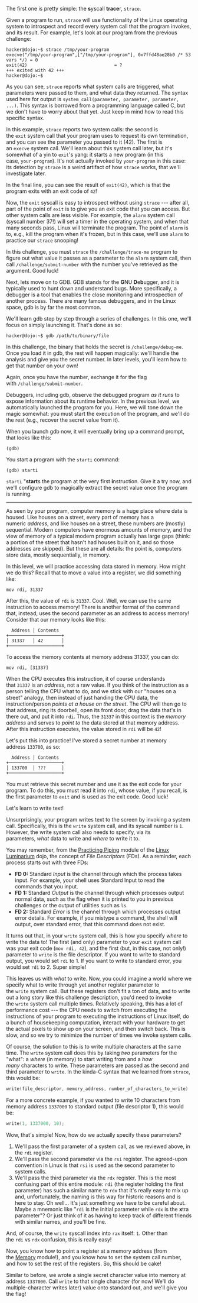 

 The first one is pretty simple: the **s**yscall **trace**r, `strace`.

Given a program to run, `strace` will use functionality of the Linux operating system to introspect and record every system call that the program invokes, and its result. For example, let's look at our program from the previous challenge:

```shell
hacker@dojo:~$ strace /tmp/your-program
execve("/tmp/your-program",["/tmp/your-program"], 0x7ffd48ae28b0 /* 53 vars */) = 0
exit(42)                                 = ?
+++ exited with 42 +++
hacker@dojo:~$
```

As you can see, `strace` reports what system calls are triggered, what parameters were passed to them, and what data they returned. The syntax used here for output is `system_call(parameter, parameter, parameter, ...)`. This syntax is borrowed from a programming language called C, but we don't have to worry about that yet. Just keep in mind how to read this specific syntax.

In this example, `strace` reports two system calls: the second is the `exit` system call that your program uses to request its own termination, and you can see the parameter you passed to it (42). The first is an `execve` system call. We'll learn about this system call later, but it's somewhat of a yin to `exit`'s yang: it starts a new program (in this case, `your-program`). It's not actually invoked by `your-program` in this case: its detection by `strace` is a weird artifact of how `strace` works, that we'll investigate later.

In the final line, you can see the result of `exit(42)`, which is that the program exits with an exit code of `42`!

Now, the `exit` syscall is easy to introspect without using `strace` --- after all, part of the point of `exit` is to give you an exit code that you can access. But other system calls are less visible. For example, the `alarm` system call (syscall number 37!) will set a timer in the operating system, and when that many seconds pass, Linux will terminate the program. The point of `alarm` is to, e.g., kill the program when it's frozen, but in this case, we'll use `alarm` to practice our `strace` snooping!

In this challenge, you must `strace` the `/challenge/trace-me` program to figure out what value it passes as a parameter to the `alarm` system call, then call `/challenge/submit-number` with the number you've retrieved as the argument. Good luck!


Next, lets move on to GDB. GDB stands for the **G**NU **D**e**b**ugger, and it is typically used to hunt down and understand bugs. More specifically, a debugger is a tool that enables the close monitoring and introspection of another process. There are many famous debuggers, and in the Linux space, gdb is by far the most common.

We'll learn gdb step by step through a series of challenges. In this one, we'll focus on simply launching it. That's done as so:

```console
hacker@dojo:~$ gdb /path/to/binary/file
```

In this challenge, the binary that holds the secret is `/challenge/debug-me`. Once you load it in gdb, the rest will happen magically: we'll handle the analysis and give you the secret number. In later levels, you'll learn how to get that number on your own!

Again, once you have the number, exchange it for the flag with `/challenge/submit-number`.



Debuggers, including gdb, observe the debugged program _as it runs_ to expose information about its runtime behavior. In the previous level, we automatically launched the program for you. Here, we will tone down the magic somewhat: you must start the execution of the program, and we'll do the rest (e.g., recover the secret value from it).

When you launch gdb now, it will eventually bring up a command prompt, that looks like this:

```gdb
(gdb) 
```

You start a program with the `starti` command:

```gdb
(gdb) starti
```

`starti` "**start**s the program at the very first **i**nstruction. Give it a try now, and we'll configure gdb to magically extract the secret value once the program is running.


-----------------------------------------

As seen by your program, computer memory is a huge place where data is housed. Like houses on a street, every part of memory has a numeric _address_, and like houses on a street, these numbers are (mostly) sequential. Modern computers have enormous amounts of memory, and the view of memory of a typical modern program actually has large gaps (think: a portion of the street that hasn't had houses built on it, and so those addresses are skipped). But these are all details: the point is, computers store data, mostly sequentially, in memory.

In this level, we will practice accessing data stored in memory. How might we do this? Recall that to move a value into a register, we did something like:

```assembly
mov rdi, 31337
```

After this, the value of `rdi` is `31337`. Cool. Well, we can use the same instruction to access memory! There is another format of the command that, instead, uses the second parameter as an address to access memory! Consider that our memory looks like this:

```text
  Address │ Contents
+────────────────────+
│ 31337   │ 42       │
+────────────────────+
```

To access the memory contents at memory address 31337, you can do:

```assembly
mov rdi, [31337]
```

When the CPU executes this instruction, it of course understands that `31337` is an _address_, not a raw value. If you think of the instruction as a person telling the CPU what to do, and we stick with our "houses on a street" analogy, then instead of just handing the CPU data, the instruction/person _points at a house on the street_. The CPU will then go to that address, ring its doorbell, open its front door, drag the data that's in there out, and put it into `rdi`. Thus, the `31337` in this context is the _memory address_ and serves to _point to_ the data stored at that memory address. After this instruction executes, the value stored in `rdi` will be `42`!

Let's put this into practice! I've stored a secret number at memory address `133700`, as so:

```text
  Address │ Contents
+────────────────────+
│ 133700  │ ???      │
+────────────────────+
```

You must retrieve this secret number and use it as the exit code for your program. To do this, you must read it into `rdi`, whose value, if you recall, is the first parameter to `exit` and is used as the exit code. Good luck!




Let's learn to write text!

Unsurprisingly, your program writes text to the screen by invoking a system call. Specifically, this is the `write` system call, and its syscall number is `1`. However, the write system call also needs to specify, via its parameters, _what_ data to write and _where_ to write it to.

You may remember, from the [Practicing Piping](https://pwn.college/linux-luminarium/piping) module of the [Linux Luminarium](https://pwn.college/linux-luminarium) dojo, the concept of _File Descriptors_ (FDs). As a reminder, each process starts out with three FDs:

- **FD 0:** Standard _Input_ is the channel through which the process takes input. For example, your shell uses Standard Input to read the commands that you input.
- **FD 1:** Standard _Output_ is the channel through which processes output normal data, such as the flag when it is printed to you in previous challenges or the output of utilities such as `ls`.
- **FD 2:** Standard _Error_ is the channel through which processes output error details. For example, if you mistype a command, the shell will output, over standard error, that this command does not exist.

It turns out that, in your `write` system call, this is how you specify _where_ to write the data to! The first (and only) parameter to your `exit` system call was your exit code (`mov rdi, 42`), and the first (but, in this case, not only!) parameter to `write` is the file descriptor. If you want to write to standard output, you would set `rdi` to 1. If you want to write to standard error, you would set `rdi` to 2. Super simple!

This leaves us with _what_ to write. Now, you could imagine a world where we specify what to write through yet another register parameter to the `write` system call. But these registers don't fit a ton of data, and to write out a long story like this challenge description, you'd need to invoke the `write` system call multiple times. Relatively speaking, this has a lot of performance cost --- the CPU needs to switch from executing the instructions of your program to executing the instructions of Linux itself, do a bunch of housekeeping computation, interact with your hardware to get the actual pixels to show up on your screen, and then switch back. This is slow, and so we try to minimize the number of times we invoke system calls.

Of course, the solution to this is to write multiple characters at the same time. The `write` system call does this by taking _two_ parameters for the "what": a _where_ (in memory) to start writing from and a _how many_ characters to write. These parameters are passed as the second and third parameter to `write`. In the kinda-C syntax that we learned from `strace`, this would be:

```c
write(file_descriptor, memory_address, number_of_characters_to_write)
```

For a more concrete example, if you wanted to write 10 characters from memory address `1337000` to standard output (file descriptor 1), this would be:

```c
write(1, 1337000, 10);
```

Wow, that's simple! Now, how do we actually specify these parameters?

1. We'll pass the first parameter of a system call, as we reviewed above, in the `rdi` register.
2. We'll pass the second parameter via the `rsi` register. The agreed-upon convention in Linux is that `rsi` is used as the second parameter to system calls.
3. We'll pass the third parameter via the `rdx` register. This is the most confusing part of this entire module: `rdi` (the register holding the first parameter) has such a similar name to `rdx` that it's really easy to mix up and, unfortunately, the naming is this way for historic reasons and is here to stay. Oh well... It's just something we have to be careful about. Maybe a mnemonic like "`rdi` is the **i**nitial parameter while `rdx` is the **x**tra parameter"? Or just think of it as having to keep track of different friends with similar names, and you'll be fine.

And, of course, the `write` syscall index into `rax` itself: `1`. Other than the `rdi` vs `rdx` confusion, this is really easy!

Now, you know how to point a register at a memory address (from the [Memory](https://pwn.college/computing-101/memory) module!), and you know how to set the system call number, and how to set the rest of the registers. So, this should be cake!

Similar to before, we wrote a single secret character value into memory at address `1337000`. Call `write` to that single character (for now! We'll do multiple-character writes later) value onto standard out, and we'll give you the flag!


